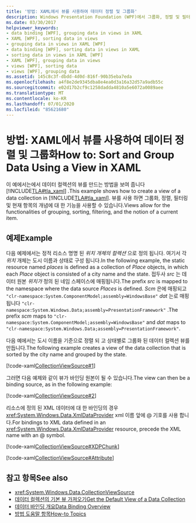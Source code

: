 ```yaml
---
title: '방법: XAML에서 뷰를 사용하여 데이터 정렬 및 그룹화'
description: Windows Presentation Foundation (WPF)에서 그룹화, 정렬 및 필터링을 위해 데이터 컬렉션의 뷰를 만드는 방법에 대해 알아봅니다.
ms.date: 03/30/2017
helpviewer_keywords:
- data binding [WPF], grouping data in views in XAML
- XAML [WPF], sorting data in views
- grouping data in views in XAML [WPF]
- data binding [WPF], sorting data in views in XAML
- sorting data in views in XAML [WPF]
- XAML [WPF], grouping data in views
- views [WPF], sorting data
- views [WPF], grouping data
ms.assetid: 145c8c3f-dbdd-4d0d-816f-90b35eba7eda
ms.openlocfilehash: a4f8e2de9345dba8e4ea0d3a16a32d57a9adb55c
ms.sourcegitcommit: e02d17b2cf9c1258dadda4810a5e6072a0089aee
ms.translationtype: MT
ms.contentlocale: ko-KR
ms.lasthandoff: 07/01/2020
ms.locfileid: "85621680"
---
```

# <a name="how-to-sort-and-group-data-using-a-view-in-xaml"></a><span data-ttu-id="02cec-103">방법: XAML에서 뷰를 사용하여 데이터 정렬 및 그룹화</span><span class="sxs-lookup"><span data-stu-id="02cec-103">How to: Sort and Group Data Using a View in XAML</span></span>
<span data-ttu-id="02cec-104">이 예에서는에서 데이터 컬렉션의 뷰를 만드는 방법을 보여 줍니다 [!INCLUDE[TLA#tla_xaml](../../../../includes/tlasharptla-xaml-md.md)] .</span><span class="sxs-lookup"><span data-stu-id="02cec-104">This example shows how to create a view of a data collection in [!INCLUDE[TLA#tla_xaml](../../../../includes/tlasharptla-xaml-md.md)].</span></span> <span data-ttu-id="02cec-105">뷰를 사용 하면 그룹화, 정렬, 필터링 및 현재 항목의 개념에 대 한 기능을 사용할 수 있습니다.</span><span class="sxs-lookup"><span data-stu-id="02cec-105">Views allow for the functionalities of grouping, sorting, filtering, and the notion of a current item.</span></span>  
  
## <a name="example"></a><span data-ttu-id="02cec-106">예제</span><span class="sxs-lookup"><span data-stu-id="02cec-106">Example</span></span>  
 <span data-ttu-id="02cec-107">다음 예제에서는 정적 리소스 명명 된 *위치* *개체의 컬렉션* 으로 정의 됩니다. 여기서 각 *위치* 개체는 도시 이름과 상태로 구성 됩니다.</span><span class="sxs-lookup"><span data-stu-id="02cec-107">In the following example, the static resource named *places* is defined as a collection of *Place* objects, in which each *Place* object is consisted of a city name and the state.</span></span> <span data-ttu-id="02cec-108">접두사 *src* 는 데이터 원본 *위치가* 정의 된 네임 스페이스에 매핑됩니다.</span><span class="sxs-lookup"><span data-stu-id="02cec-108">The prefix *src* is mapped to the namespace where the data source *Places* is defined.</span></span> <span data-ttu-id="02cec-109">*Scm* 은에 매핑되고 `"clr-namespace:System.ComponentModel;assembly=WindowsBase"` *dat* 는로 매핑됩니다 `"clr-namespace:System.Windows.Data;assembly=PresentationFramework"` .</span><span class="sxs-lookup"><span data-stu-id="02cec-109">The prefix *scm* maps to `"clr-namespace:System.ComponentModel;assembly=WindowsBase"` and *dat* maps to `"clr-namespace:System.Windows.Data;assembly=PresentationFramework"`.</span></span>  
  
 <span data-ttu-id="02cec-110">다음 예에서는 도시 이름을 기준으로 정렬 되 고 상태별로 그룹화 된 데이터 컬렉션 뷰를 만듭니다.</span><span class="sxs-lookup"><span data-stu-id="02cec-110">The following example creates a view of the data collection that is sorted by the city name and grouped by the state.</span></span>  
  
 [!code-xaml[CollectionViewSource#1](~/samples/snippets/csharp/VS_Snippets_Wpf/CollectionViewSource/CS/window1.xaml#1)]  
  
 <span data-ttu-id="02cec-111">그러면 다음 예제와 같이 뷰가 바인딩 원본이 될 수 있습니다.</span><span class="sxs-lookup"><span data-stu-id="02cec-111">The view can then be a binding source, as in the following example:</span></span>  
  
 [!code-xaml[CollectionViewSource#2](~/samples/snippets/csharp/VS_Snippets_Wpf/CollectionViewSource/CS/window1.xaml#2)]  
  
 <span data-ttu-id="02cec-112">리소스에 정의 된 XML 데이터에 대 한 바인딩의 경우 <xref:System.Windows.Data.XmlDataProvider> xml 이름 앞에 @ 기호를 사용 합니다.</span><span class="sxs-lookup"><span data-stu-id="02cec-112">For bindings to XML data defined in an <xref:System.Windows.Data.XmlDataProvider> resource, precede the XML name with an @ symbol.</span></span>  
  
 [!code-xaml[CollectionViewSource#XDPChunk](~/samples/snippets/csharp/VS_Snippets_Wpf/CollectionViewSource/CS/window1.xaml#xdpchunk)]  
  
 [!code-xaml[CollectionViewSource#Attribute](~/samples/snippets/csharp/VS_Snippets_Wpf/CollectionViewSource/CS/window1.xaml#attribute)]  
  
## <a name="see-also"></a><span data-ttu-id="02cec-113">참고 항목</span><span class="sxs-lookup"><span data-stu-id="02cec-113">See also</span></span>

- <xref:System.Windows.Data.CollectionViewSource>
- [<span data-ttu-id="02cec-114">데이터 컬렉션의 기본 뷰 가져오기</span><span class="sxs-lookup"><span data-stu-id="02cec-114">Get the Default View of a Data Collection</span></span>](how-to-get-the-default-view-of-a-data-collection.md)
- [<span data-ttu-id="02cec-115">데이터 바인딩 개요</span><span class="sxs-lookup"><span data-stu-id="02cec-115">Data Binding Overview</span></span>](../../../desktop-wpf/data/data-binding-overview.md)
- [<span data-ttu-id="02cec-116">방법 도움말 항목</span><span class="sxs-lookup"><span data-stu-id="02cec-116">How-to Topics</span></span>](data-binding-how-to-topics.md)
